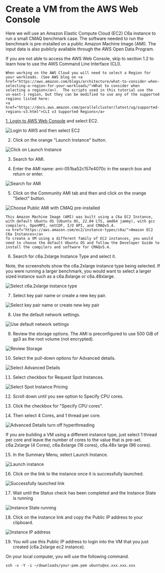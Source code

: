 # Create a VM from the AWS Web Console

Here we will use an Amazon Elastic Compute Cloud (EC2) C6a instance to run a small CMAQ benchmark case.  The software needed to run the benchmark is pre-installed on a public Amazon Machine Image (AMI).  The input data is also publicly available through the AWS Open Data Program. 

If you are not able to access the AWS Web Console, skip to section 1.2 to learn how to use the AWS Command Line Interface (CLI).

```{note}
When working on the AWS Cloud you will need to select a Region for your workloads. (See AWS blog on <a href="https://aws.amazon.com/blogs/architecture/what-to-consider-when-selecting-a-region-for-your-workloads/">What to consider when selecting a region</a>).  The scripts used in this tutorial use the us-east-1 region, but they can be modified to use any of the supported regions listed here:
<a href="https://docs.aws.amazon.com/parallelcluster/latest/ug/supported-regions-v3.html">CLI v3 Supported Regions</a>
```

<a href="https://aws.amazon.com/">1. Login to AWS Web Console</a> and select EC2.

![Login to AWS and then select EC2](aws_web_console_home_select_ec2.png)

2. Click on the orange "Launch Instance" button.

![Click on Launch Instance](aws_web_interface_launch_instance.png)

3. Search for AMI.

4. Enter the AMI name: ami-051ba52c157e4070c in the search box and return or enter.

![Search for AMI](aws_web_console_search_ami.png)

5. Click on the Community AMI tab and then and click on the orange "Select" button.

![Choose Public AMI with CMAQ pre-installed](aws_web_interface_choose_ami.png)

```{note}
This Amazon Machine Image (AMI) was built using a C6a EC2 Instance, with default Ubuntu OS (Ubuntu OS, 22.04 LTS, amd64 jammy), with gcc compilers, OpenMPI, netCDF, I/O API, and CMAQv5.4.
<a href="https://aws.amazon.com/ec2/instance-types/c6a/">Amazon EC2 C6a Instances</a>
To create a VM using a different family of EC2 instances, you would need to choose the default Ubuntu OS and follow the Developer Guide to install the compilers and software for CMAQv5.4.
```

6. Search for c6a.2xlarge Instance Type and select it.

Note, the screenshots show the c6a.2xlarge instance type being selected. If you were running a larger benchmark, you would want to select a larger sized instance such as a c6a.8xlarge or c6a.48xlarge. 

![Select c6a.2xlarge instance type](aws_web_console_select_c6a.2xlarge_ec2_instance.png)

7. Select key pair name or create a new key pair.

![Select key pair name or create new key pair](aws_web_console_select_key_pair.png)


8. Use the default network settings.

![Use default network settings](aws_web_console_network_settings_information.png)

9. Review the storage options. The AMI is preconfigured to use 500 GiB of gp3 as the root volume (not encrypted).

![Review Storage](aws_web_console_storage_volume_information.png)

10. Select the pull-down options for Advanced details.

![Select Advanced Details](aws_advanced_details.png)

11. Select checkbox for Request Spot Instances.

![Select Spot Instance Pricing](ec2_web_request_spot_instance.png)

12. Scroll down until you see option to Specify CPU cores.

13. Click the checkbox for "Specify CPU cores".

14. Then select 4 Cores, and 1 thread per core.

![Advanced Details turn off hyperthreading](aws_advanced_details_specify_1_thread_per_core.png)

If you are building a VM using a different instance type, just select 1 thread per core and leave the number of cores to the value that is pre-set. 
c6a.2xlarge (4 Cores), c6a.8xlarge (16 cores), c6a.48x large (96 cores).

15. In the Summary Menu, select Launch Instance.

![Launch instance](aws_web_console_summary_launch_instance_c6a.2xlarge.png)

16. Click on the link to the instance once it is successfully launched.

![Successfully launched link](aws_web_console_successful_launch_c6a.2xlarge.png)

17. Wait until the Status check has been completed and the Instance State is running

![Instance State running](Instance_State_wait_till_running.png)

18. Click on the instance link and copy the Public IP address to your clipboard.

![Instance IP address](Instance_Public_IP_Address.png)

19. You will use this Public IP address to login into the VM that you just created (c6a.2xlarge ec2 instance).

On your local computer, you will use the following command.

```
ssh -v -Y -i ~/downloads/your-pem.pem ubuntu@xx.xxx.xxx.xxx
```
